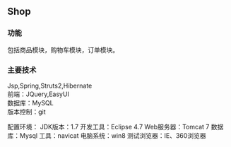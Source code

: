 ## Shop  

### 功能    
包括商品模块，购物车模块，订单模块。

### 主要技术    
Jsp,Spring,Struts2,Hibernate  
前端：JQuery,EasyUI  
数据库：MySQL  
版本控制：git

配置环境：
JDK版本：1.7
开发工具：Eclipse 4.7
Web服务器：Tomcat 7
数据库：Mysql   工具：navicat
电脑系统：win8
测试浏览器：IE、360浏览器





